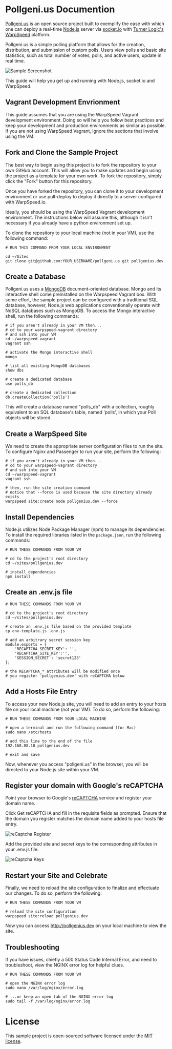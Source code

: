 # Pollgeni.us Documention
[Pollgeni.us](http://pollgeni.us) is an open source project built to exemplify the ease with which one can deploy a real-time [Node.js](https://nodejs.org/) server via [socket.io](http://socket.io/) with [Turner Logic's](http://tunerlogic.com) [WarpSpeed](https://warpspeed.io) platform.

Pollgeni.us is a simple polling platform that allows for the creation, distribution, and submission of custom polls. Users view polls and basic site statistics, such as total number of votes, polls, and active users, update in real time.

![Sample Screenshot](http://pollgeni.us/img/landing_page_screenshot.png)

This guide will help you get up and running with Node.js, socket.io and WarpSpeed.


## Vagrant Development Envrionment

This guide assumes that you are using the WarpSpeed Vagrant development environment. Doing so will help you follow best practices and keep your development and production environments as similar as possible. If you are not using WarpSpeed Vagrant, ignore the sections that involve using the VM.

## Fork and Clone the Sample Project
The best way to begin using this project is to fork the repository to your own GitHub account. This will allow you to make updates and begin using the project as a template for your own work. To fork the repository, simply click the "Fork" button for this repository.

Once you have forked the repository, you can clone it to your development environment or use pull-deploy to deploy it directly to a server configured with WarpSpeed.io.

Ideally, you should be using the WarpSpeed Vagrant development environment. The instructions below will assume this, although it isn't necessary if you already have a python environment set up.

To clone the repository to your local machine (not in your VM), use the following command:

```
# RUN THIS COMMAND FROM YOUR LOCAL ENVIRONMENT

cd ~/Sites
git clone git@github.com:YOUR_USERNAME/pollgeni.us.git pollgenius.dev
```

## Create a Database

Pollgeni.us uses a [MongoDB](https://www.mongodb.org/) document-oriented database. Mongo and its interactive shell come preinstalled on the Warpspeed Vagrant box. With some effort, the sample project can be configured with a traditional SQL database, however, Node.js web applications conventionally operate with NoSQL databases such as MongoDB. To access the Mongo interactive shell, run the following commands: 

```
# if you aren't already in your VM then...
# cd to your warpspeed-vagrant directory
# and ssh into your VM
cd ~/warpspeed-vagrant
vagrant ssh

# activate the Mongo interactive shell
mongo

# list all existing MongoDB databases
show dbs

# create a dedicated database
use polls_db

# create a dedicated collection
db.createCollection('polls')
```

This will create a database named "polls_db" with a collection, roughly equivalent to an SQL database's table, named 'polls', in which your Poll objects will be stored.

## Create a WarpSpeed Site

We need to create the appropriate server configuration files to run the site. To configure Nginx and Passenger to run your site, perform the following:

```
# if you aren't already in your VM then...
# cd to your warpspeed-vagrant directory
# and ssh into your VM
cd ~/warpspeed-vagrant
vagrant ssh

# then, run the site creation command
# notice that --force is used because the site directory already exists
warpspeed site:create node pollgenius.dev --force
```

## Install Dependencies

Node.js utilizes Node Package Manager (npm) to manage its dependencies. To install the required libraries listed in the `package.json`, run the following commands: 

```
# RUN THESE COMMANDS FROM YOUR VM

# cd to the project's root directory
cd ~/sites/pollgenius.dev

# install dependencies
npm install
```

## Create an .env.js file

```
# RUN THESE COMMANDS FROM YOUR VM

# cd to the project's root directory
cd ~/sites/pollgenius.dev

# create an .env.js file based on the provided template
cp env-template.js .env.js

# add an arbitrary secret session key
module.exports = {
	'RECAPTCHA_SECRET_KEY': '',
	'RECAPTCHA_SITE_KEY':'',
	'SESSION_SECRET': 'secret123'
};

# the RECAPTCHA_* attributes will be modified once 
# you register 'pollgenius.dev' with reCAPTCHA below
```
## Add a Hosts File Entry

To access your new Node.js site, you will need to add an entry to your hosts file on your local machine (not your VM). To do so, perform the following:

```
# RUN THESE COMMANDS FROM YOUR LOCAL MACHINE

# open a terminal and run the following command (for Mac)
sudo nano /etc/hosts

# add this line to the end of the file
192.168.88.10 pollgenius.dev

# exit and save
```
Now, whenever you access "pollgeni.us" in the browser, you will be directed to your Node.js site within your VM.

## Register your domain with Google's reCAPTCHA
Point your browser to Google's [reCAPTCHA](https://www.google.com/recaptcha/intro/index.html) service and register your domain name.

Click Get reCAPTCHA and fill in the requisite fields as prompted. Ensure that the domain you register matches the domain name added to your hosts file entry.

![reCaptcha Register](http://pollgeni.us/img/register_domain_recaptcha.png)

Add the provided site and secret keys to the corresponding attributes in your .env.js file.

![reCaptcha Keys](http://pollgeni.us/img/recaptcha_keys.png)

## Restart your Site and Celebrate
Finally, we need to reload the site configuration to finalize and effectuate our changes. To do so, perform the following:

```
# RUN THESE COMMANDS FROM YOUR VM

# reload the site configuration
warpspeed site:reload pollgenius.dev
```

Now you can access http://pollgenius.dev on your local machine to view the site.

## Troubleshooting

If you have issues, chiefly a 500 Status Code Internal Error, and need to troubleshoot, view the NGINX error log for helpful clues.

```
# RUN THESE COMMANDS FROM YOUR VM

# open the NGINX error log
sudo nano /var/log/nginx/error.log

# ...or keep an open tab of the NGINX error log
sudo tail -f /var/log/nginx/error.log
```

# License
This sample project is open-sourced software licensed under the [MIT license](http://opensource.org/licenses/MIT).

